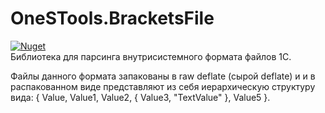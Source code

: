 # OneSTools.BracketsFile
[![Nuget](https://img.shields.io/nuget/v/OneSTools.BracketsFile)](https://www.nuget.org/packages/OneSTools.BracketsFile)<br>
Библиотека для парсинга внутрисистемного формата файлов 1С.

Файлы данного формата запакованы в raw deflate (сырой deflate) и и в распакованном виде представляют из себя иерархическую структуру вида:
{
  Value,
  Value1,
  Value2,
  {
    Value3,
    "TextValue"
  },
  Value5
}.
